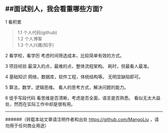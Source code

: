 ##面试别人，我会看重哪些方面?
--------------------------------
1 看积累
>   1.1 个人代码(github)<br>
    1.2 个人博客<br>
    1.3 个人兴趣(知乎)<br>

2 看学校，看学历
  考虑时间筛选成本，比较简单有效的方式。

3 项目经验
  最深入的点，最难的点，整体流程架构。
  耗时，但最看人最准。

4 基础知识
  网络，数据库，软件工程，体统结构等。
  无明显缺陷即可。

5 算法，数学，逻辑思维。
  看人的思考方式，解决问题的能力。

6 徒手写段代码
  看思维是否清晰，考虑是否全面，语言是否熟悉。
  看似无太大益处，然而在实际工作中却是很有用。

--------------------------------
######（转载本站文章请注明作者和出处 https://github.com/MangoLiu ，请勿用于任何商业用途）

